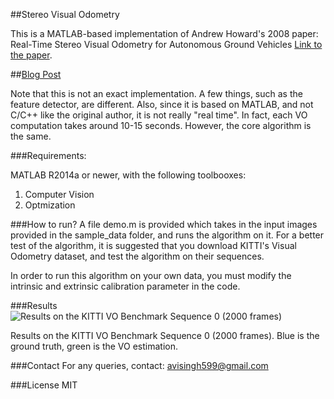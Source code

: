 ##Stereo Visual Odometry

This is a MATLAB-based implementation of Andrew Howard's 2008 paper:
Real-Time Stereo Visual Odometry for Autonomous Ground Vehicles
[Link to the paper](https://www-robotics.jpl.nasa.gov/publications/Andrew_Howard/howard_iros08_visodom.pdf).

##[Blog Post](http://avisingh599.github.io/vision/visual-odometry-full/)

Note that this is not an exact implementation. A few things, such as the feature detector,
are different. Also, since it is based on MATLAB, and not C/C++ like the original author,
it is not really "real time". In fact, each VO computation takes around 10-15 seconds.
However, the core algorithm is the same.

###Requirements: 

MATLAB R2014a or newer, with the following toolbooxes:

1.  Computer Vision
2.  Optmization

###How to run?
A file demo.m is provided which takes in the input images provided in the sample_data folder,
and runs the algorithm on it. 
For a better test of the algorithm, it is suggested that you download KITTI's Visual Odometry
dataset, and test the algorithm on their sequences. 

In order to run this algorithm on your own data, you must modify the intrinsic and extrinsic
calibration parameter in the code.

###Results
![Results on the KITTI VO Benchmark Sequence 0 (2000 frames)](https://github.com/avisingh599/vo-howard08/blob/master/results/2000_frames.bmp)

Results on the KITTI VO Benchmark Sequence 0 (2000 frames). Blue is the ground truth, green is the VO estimation.

###Contact
For any queries, contact: avisingh599@gmail.com

###License
MIT